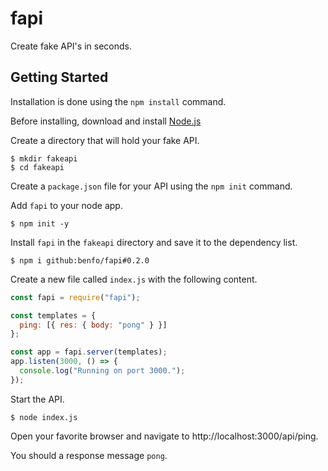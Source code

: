 # fapi

Create fake API's in seconds.

## Getting Started

Installation is done using the `npm install` command.

Before installing, download and install [Node.js](https://nodejs.org/en/download/)

Create a directory that will hold your fake API.

```shell
$ mkdir fakeapi
$ cd fakeapi
```

Create a `package.json` file for your API using the `npm init` command.

Add `fapi` to your node app.

```shell
$ npm init -y
```

Install `fapi` in the `fakeapi` directory and save it to the dependency list.

```shell
$ npm i github:benfo/fapi#0.2.0
```

Create a new file called `index.js` with the following content.

```javascript
const fapi = require("fapi");

const templates = {
  ping: [{ res: { body: "pong" } }]
};

const app = fapi.server(templates);
app.listen(3000, () => {
  console.log("Running on port 3000.");
});
```

Start the API.

```shell
$ node index.js
```

Open your favorite browser and navigate to http://localhost:3000/api/ping.

You should a response message `pong`.
